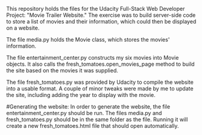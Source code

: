This repository holds the files for the Udacity Full-Stack Web Developer Project: "Movie Trailer Website." The exercise was to build server-side code to store a list of movies and their information, which could then be displayed on a website.

The file media.py holds the Movie class, which stores the movies' information.

The file entertainment_center.py constructs my six movies into Movie objects. It also calls the fresh_tomatoes.open_movies_page method to build the site based on the movies it was supplied.

The file fresh_tomatoes.py was provided by Udacity to compile the website into a usable format. A couple of minor tweaks were made by me to update the site, including adding the year to display with the movie.

#Generating the website:
In order to generate the website, the file entertainment_center.py should be run. The files media.py and fresh_tomatoes.py should be in the same folder as the file. Running it will create a new fresh_tomatoes.html file that should open automatically.